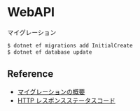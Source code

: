 # WebAPI

マイグレーション
```bash
$ dotnet ef migrations add InitialCreate
$ dotnet ef database update
```

## Reference
- [マイグレーションの概要](https://learn.microsoft.com/ja-jp/ef/core/managing-schemas/migrations/?tabs=dotnet-core-cli)
- [HTTP レスポンスステータスコード](https://developer.mozilla.org/ja/docs/Web/HTTP/Status)